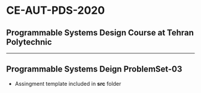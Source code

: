# CE-AUT-PDS-2020
## Programmable Systems Design Course at Tehran Polytechnic
---

## Programmable Systems Deign ProblemSet-03

* Assingment template included in **src** folder
